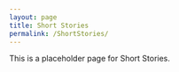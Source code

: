 ```yaml
---
layout: page
title: Short Stories
permalink: /ShortStories/
---
```


This is a placeholder page for Short Stories. 

